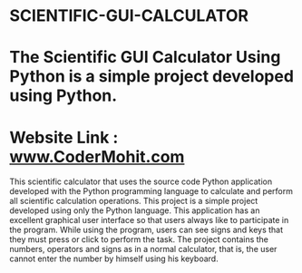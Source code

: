 # SCIENTIFIC-GUI-CALCULATOR

# The Scientific GUI Calculator Using Python is a simple project developed using Python.

# Website Link : www.CoderMohit.com


This scientific calculator that uses the source code Python application developed with the Python programming language to calculate and perform all scientific calculation operations. This project is a simple project developed using only the Python language. This application has an excellent graphical user interface so that users always like to participate in the program. While using the program, users can see signs and keys that they must press or click to perform the task. The project contains the numbers, operators and signs as in a normal calculator, that is, the user cannot enter the number by himself using his keyboard.
